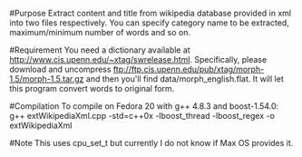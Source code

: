 #Purpose
Extract content and title from wikipedia database provided in xml into two files respectively.
You can specify category name to be extracted, maximum/minimum number of words and so on.

#Requirement
You need a dictionary available at http://www.cis.upenn.edu/~xtag/swrelease.html.
Specifically, please download and uncompress ftp://ftp.cis.upenn.edu/pub/xtag/morph-1.5/morph-1.5.tar.gz and then you'll find data/morph_english.flat.
It will let this program convert words to original form.

#Compilation
To compile on Fedora 20 with g++ 4.8.3 and boost-1.54.0:
g++ extWikipediaXml.cpp -std=c++0x -lboost_thread -lboost_regex -o extWikipediaXml

#Note
This uses cpu_set_t but currently I do not know if Max OS provides it.

